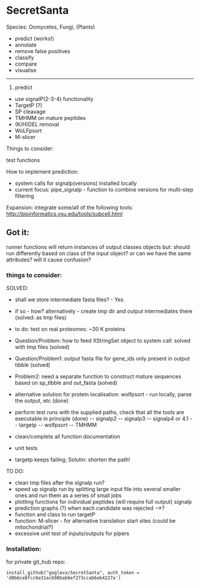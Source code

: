 # SecretSanta
Species: Oomycetes, Fungi, (Plants)

- predict (works!)
- annotate
- remove false positives
- classify
- compare
- visualise

-----------
1) predict
- use signalP(2-3-4) functionality
- TargetP (?)
- SP cleavage
- TMHMM on mature peptides
- (K/H)DEL removal
- WoLFpsort
- M-slicer


Things to consider:

test functions

How to implement prediction:
- system calls for signalp(versions) installed locally
- current focus: pipe_signalp - function to combine versions for multi-step filtering


Expansion:
integrate some/all of the following tools:
http://bioinformatics.ysu.edu/tools/subcell.html


## Got it:

runner functions will return instances of output classes objects
but: should run differently based on class of the input object?
or can we have the same attributes?
will it cause confusion?

### things to consider:

SOLVED:
- shall we store intermediate fasta files? - Yes
- if so -  how? alternatively - create tmp dir and output intermediates there (solved: as tmp files)
- to do: test on real proteomes: ~30 K proteins
- Question/Problem: how to feed XStringSet object to system call: solved with tmp files (solved)
- Question/Problem1: output fasta file for gene_ids only present in output tibble (solved)
- Problem2: need a separate function to construct mature sequences based on sp_tibble and out_fasta (solved)
- alternative solution for protein localisation: wolfpsort - run locally, parse the output, etc (done)
- perform test runs with the supplied paths, check that all the tools are executable in principle (done)
  -- signalp2
  -- signalp3
  -- signalp4 or 4.1
  -- targetp
  -- wolfpsort
  -- TMHMM

- clean/complete all function documentation
- unit tests
- targetp keeps failing; Solutin: shorten the path!



TO DO:

- clean tmp files after the signalp run?
- speed up signalp run by splitting large input file into several smaller ones and run them as a series of small jobs
- plotting functions for individual peptides (will require full output) signalp
- prediction graphs (?) when each candidate was rejected -->?
- function and class to run targetP
- function: M-slicer - for alternative translation start sites (could be mitochondrial?)
- excessive unit test of inputs/outputs for pipers




### Installation:

for private git_hub repo:
```
install_github("gogleva/SecretSanta", auth_token = 'd0b6ce8fcc6e31ecb98bab6ef273ccab6eb4227a')
```
